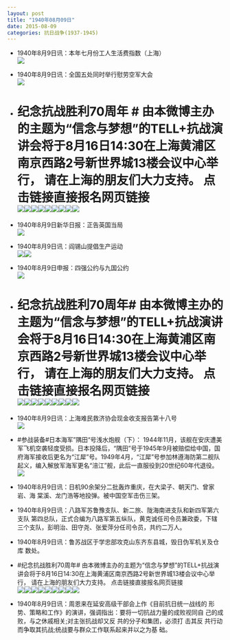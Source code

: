 ```yaml
---
layout: post
title: "1940年08月09日"
date: 2015-08-09
categories: 抗日战争(1937-1945)
---
```


<meta name="referrer" content="no-referrer" />

- 1940年8月9日讯：本年七月份工人生活费指数（上海） <br/><img src="https://ww2.sinaimg.cn/large/aca367d8jw1euwqf6bi9rj20g50kfq7u.jpg" />

- 1940年8月9日讯：全国五处同时举行慰劳空军大会 <br/><img src="https://ww3.sinaimg.cn/large/aca367d8jw1euwook9o08j209n0d7t9p.jpg" />

- # 纪念抗战胜利70周年 # 由本微博主办的主题为“信念与梦想”的TELL+抗战演讲会将于8月16日14:30在上海黄浦区南京西路2号新世界城13楼会议中心举行， 请在上海的朋友们大力支持。 点击链接直接报名网页链接 <br/><img src="https://ww2.sinaimg.cn/large/aca367d8jw1euwo35uwv1j20dv09kq37.jpg" /><img src="https://ww3.sinaimg.cn/large/aca367d8jw1euwo36a9bmj20rs0kqdmi.jpg" /><img src="https://ww2.sinaimg.cn/large/aca367d8jw1euwo36drsbj20pa0vyq7t.jpg" /><img src="https://ww2.sinaimg.cn/large/aca367d8jw1euwo36mumgj20o90zkwih.jpg" /><img src="https://ww3.sinaimg.cn/large/aca367d8jw1euwo370wsxj21kw11xgq9.jpg" /><img src="https://ww4.sinaimg.cn/large/aca367d8jw1euwo37866ej20pa0kd77x.jpg" /><img src="https://ww2.sinaimg.cn/large/aca367d8jw1euwo37evtoj20pa0k3djt.jpg" /><img src="https://ww3.sinaimg.cn/large/aca367d8jw1euwo37idglj20pa0jhwih.jpg" /><img src="https://ww3.sinaimg.cn/large/aca367d8jw1euwo37rv60j20pa0khwh3.jpg" />

- 1940年8月9日新华日报：正告英国当局 <br/><img src="https://ww2.sinaimg.cn/large/aca367d8jw1euwmy8k4hmj21240hfah0.jpg" />

- 1940年8月9日讯：阎锡山提倡生产运动 <br/><img src="https://ww2.sinaimg.cn/large/aca367d8jw1euwhql75fzj206h0730te.jpg" /><img src="https://ww4.sinaimg.cn/large/aca367d8jw1euwhqle39wj202e0753yp.jpg" />

- 1940年8月9日申报：四强公约与九国公约 <br/><img src="https://ww3.sinaimg.cn/large/aca367d8jw1euw933xc5jj20ot0yd1ds.jpg" />

- # 纪念抗战胜利70周年# 由本微博主办的主题为“信念与梦想”的TELL+抗战演讲会将于8月16日14:30在上海黄浦区南京西路2号新世界城13楼会议中心举行， 请在上海的朋友们大力支持。 点击链接直接报名网页链接 <br/><img src="https://ww4.sinaimg.cn/large/aca367d8jw1euw8haki4sj20xc0m5diz.jpg" /><img src="https://ww3.sinaimg.cn/large/aca367d8jw1euw8hatx4aj20qa0xc0vb.jpg" /><img src="https://ww3.sinaimg.cn/large/aca367d8jw1euw8hb1f3xj20xc0pm76v.jpg" /><img src="https://ww3.sinaimg.cn/large/aca367d8jw1euw8hb9h97j20go0l2dil.jpg" /><img src="https://ww2.sinaimg.cn/large/aca367d8jw1euw8hbo4nlj21kw11xgq9.jpg" /><img src="https://ww1.sinaimg.cn/large/aca367d8jw1euw8hbpulfj20b40aa75b.jpg" /><img src="https://ww2.sinaimg.cn/large/aca367d8jw1euw8hbv3pgj20b40f240s.jpg" /><img src="https://ww3.sinaimg.cn/large/aca367d8jw1euw8hbxcbfj20wl0zkq77.jpg" /><img src="https://ww4.sinaimg.cn/large/aca367d8jw1euw8hc6k43j20zk0q7dk3.jpg" />

- 1940年8月9日讯：上海难民救济协会现金收支报告第十八号 <br/><img src="https://ww3.sinaimg.cn/large/aca367d8jw1euw7co9vq6j20i60gpwi6.jpg" />

- #参战装备#日本海军”隅田“号浅水炮舰（下）： 1944年11月，该舰在安庆遭美军飞机空袭轻度受损。日本投降后，“隅田”号于1945年9月被赔偿给中国，国府海军接收后更名为“江犀”号。1949年4月，“江犀”号参加林遵海防第二舰队起义，编入解放军海军更名“涪江”舰，此后一直服役到20世纪60年代退役。 <br/><img src="https://ww1.sinaimg.cn/large/aca367d8jw1euw5lal08pj20k10exq61.jpg" />

- 1940年8月9日讯：日机90余架分二批轰炸重庆，在大梁子、朝天门、曾家岩、海 棠溪、龙门浩等地投弹。被中国空军击伤三架。 

- 1940年8月9日讯：八路军苏鲁豫支队、新二旅、陇海南进支队和新四军第六支队 第四总队，正式合编为八路军第五纵队，黄克诚任司令员兼政委，下辖 三个支队，彭明治、田守尧、张爱萍分任司令员，共约二万人。 

- 1940年8月9日讯：鲁苏战区于学忠部攻克山东齐东县城，毁日伪军机关及仓库 数处。 

- #纪念抗战胜利70周年# 由本微博主办的主题为“信念与梦想”的TELL+抗战演讲会将于8月16日14:30在上海黄浦区南京西路2号新世界城13楼会议中心举行， 请在上海的朋友们大力支持。  点击链接直接报名网页链接 <br/><img src="https://ww4.sinaimg.cn/large/aca367d8jw1euw03lu77mj209b0ci3zy.jpg" /><img src="https://ww1.sinaimg.cn/large/aca367d8jw1euw03lz2lwj20fa0b8myo.jpg" /><img src="https://ww2.sinaimg.cn/large/aca367d8jw1euw03m188pj209q0el75e.jpg" /><img src="https://ww4.sinaimg.cn/large/aca367d8jw1euw03m4idyj20zk0zkgqw.jpg" /><img src="https://ww2.sinaimg.cn/large/aca367d8jw1euw03md6b6j21kw11xgq9.jpg" /><img src="https://ww4.sinaimg.cn/large/aca367d8jw1euw03mgmj7j20gp0g6mzh.jpg" /><img src="https://ww1.sinaimg.cn/large/aca367d8jw1euw03mmgc7j20ps0xc41v.jpg" /><img src="https://ww2.sinaimg.cn/large/aca367d8jw1euw03mo449j20q70xc77n.jpg" /><img src="https://ww1.sinaimg.cn/large/aca367d8jw1euw03mysm9j20dw0dwta6.jpg" />

- 1940年8月9日讯：周恩来在延安高级干部会上作《目前抗日统一战线的 形势、策略和工作》的演讲，强调指出：要将一切抗战力量的成败视同自 己的成败，与之休戚相关;对主张抗战却又反 共的分子和集团，必须打 击其反 共行动而争取其抗战;统战要与群众工作联系起来并以之为基 础。 

